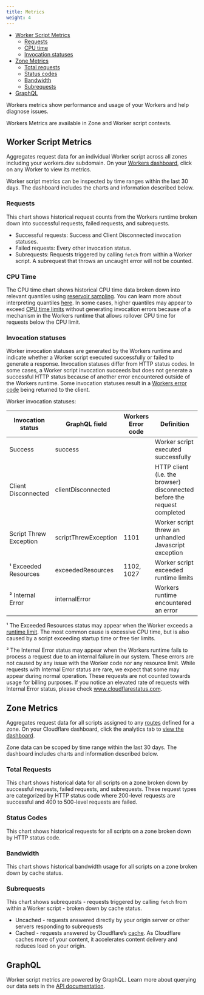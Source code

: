 ```yaml
---
title: Metrics
weight: 4
---
```


- [Worker Script Metrics](#worker-script-metrics)
  - [Requests](#requests)
  - [CPU time](#cpu-time)
  - [Invocation statuses](#invocation-statuses)
- [Zone Metrics](#zone-metrics)
  - [Total requests](#total-requests)
  - [Status codes](#status-codes)
  - [Bandwidth](#bandwidth)
  - [Subrequests](#subrequests)
- [GraphQL](#graphql)

Workers metrics show performance and usage of your Workers and help diagnose issues.

Workers Metrics are available in Zone and Worker script contexts.

## Worker Script Metrics

Aggregates request data for an individual Worker script across all zones including your workers.dev subdomain. On your [Workers dashboard](https://dash.cloudflare.com/?account=workers/overview), click on any Worker to view its metrics.

Worker script metrics can be inspected by time ranges within the last 30 days. The dashboard includes the charts and information described below.

### Requests

This chart shows historical request counts from the Workers runtime broken down into successful requests, failed requests, and subrequests.

- Successful requests: Success and Client Disconnected invocation statuses.
- Failed requests: Every other invocation status.
- Subrequests: Requests triggered by calling `fetch` from within a Worker script. A subrequest that throws an uncaught error will not be counted.

### CPU Time

The CPU time chart shows historical CPU time data broken down into relevant quantiles using [reservoir sampling](https://en.wikipedia.org/wiki/Reservoir_sampling). You can learn more about interpreting quantiles [here](https://www.statisticshowto.com/quantile-definition-find-easy-steps/). In some cases, higher quantiles may appear to exceed [CPU time limits](/about/limits/#cpu-execution-time-limit) without generating invocation errors because of a mechanism in the Workers runtime that allows rollover CPU time for requests below the CPU limit.

### Invocation statuses

Worker invocation statuses are generated by the Workers runtime and indicate whether a Worker script executed successfully or failed to generate a response. Invocation statuses differ from HTTP status codes. In some cases, a Worker script invocation succeeds but does not generate a successful HTTP status because of another error encountered outside of the Workers runtime. Some invocation statuses result in a [Workers error code](/about/tips/debugging/#error-pages-generated-by-workers) being returned to the client.

Worker invocation statuses:

| Invocation status      | GraphQL field        | Workers Error code | Definition                                                               |
| ---------------------- | -------------------- | ------------------ | ------------------------------------------------------------------------ |
| Success                | success              |                    | Worker script executed successfully                                      |
| Client Disconnected    | clientDisconnected   |                    | HTTP client (i.e. the browser) disconnected before the request completed |
| Script Threw Exception | scriptThrewException | 1101               | Worker script threw an unhandled Javascript exception                    |
| ¹ Exceeded Resources   | exceededResources    | 1102, 1027         | Worker script exceeded runtime limits                                    |
| ² Internal Error       | internalError        |                    | Workers runtime encountered an error                                     |

¹ The Exceeded Resources status may appear when the Worker exceeds a [runtime limit](/about/limits). The most common cause is excessive CPU time, but is also caused by a script exceeding startup time or free tier limits.

² The Internal Error status may appear when the Workers runtime fails to process a request due to an internal failure in our system. These errors are not caused by any issue with the Worker code nor any resource limit. While requests with Internal Error status are rare, we expect that some may appear during normal operation. These requests are not counted towards usage for billing purposes. If you notice an elevated rate of requests with Internal Error status, please check www.cloudflarestatus.com.

## Zone Metrics

Aggregates request data for all scripts assigned to any [routes](/about/routes/) defined for a zone. On your Cloudflare dashboard, click the analytics tab to [view the dashboard](https://dash.cloudflare.com/?zone=analytics/workers).

Zone data can be scoped by time range within the last 30 days. The dashboard includes charts and information described below.

### Total Requests

This chart shows historical data for all scripts on a zone broken down by successful requests, failed requests, and subrequests. These request types are categorized by HTTP status code where 200-level requests are successful and 400 to 500-level requests are failed.

### Status Codes

This chart shows historical requests for all scripts on a zone broken down by HTTP status code.

### Bandwidth

This chart shows historical bandwidth usage for all scripts on a zone broken down by cache status.

### Subrequests

This chart shows subrequests - requests triggered by calling `fetch` from within a Worker script - broken down by cache status.

- Uncached - requests answered directly by your origin server or other servers responding to subrequests
- Cached - requests answered by Cloudflare’s [cache](https://www.cloudflare.com/learning/cdn/what-is-caching/). As Cloudflare caches more of your content, it accelerates content delivery and reduces load on your origin.

## GraphQL

Worker script metrics are powered by GraphQL. Learn more about querying our data sets in the [API documentation](https://developers.cloudflare.com/analytics/graphql-api/features/data-sets/).
